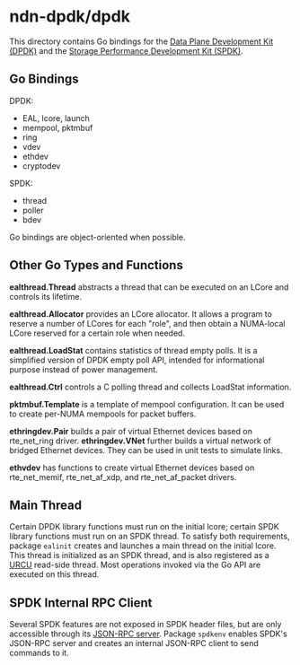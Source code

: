 # ndn-dpdk/dpdk

This directory contains Go bindings for the [Data Plane Development Kit (DPDK)](https://www.dpdk.org/) and the [Storage Performance Development Kit (SPDK)](https://spdk.io/).

## Go Bindings

DPDK:

* EAL, lcore, launch
* mempool, pktmbuf
* ring
* vdev
* ethdev
* cryptodev

SPDK:

* thread
* poller
* bdev

Go bindings are object-oriented when possible.

## Other Go Types and Functions

**ealthread.Thread** abstracts a thread that can be executed on an LCore and controls its lifetime.

**ealthread.Allocator** provides an LCore allocator.
It allows a program to reserve a number of LCores for each "role", and then obtain a NUMA-local LCore reserved for a certain role when needed.

**ealthread.LoadStat** contains statistics of thread empty polls.
It is a simplified version of DPDK empty poll API, intended for informational purpose instead of power management.

**ealthread.Ctrl** controls a C polling thread and collects LoadStat information.

**pktmbuf.Template** is a template of mempool configuration.
It can be used to create per-NUMA mempools for packet buffers.

**ethringdev.Pair** builds a pair of virtual Ethernet devices based on rte\_net\_ring driver.
**ethringdev.VNet** further builds a virtual network of bridged Ethernet devices.
They can be used in unit tests to simulate links.

**ethvdev** has functions to create virtual Ethernet devices based on rte\_net\_memif, rte\_net\_af\_xdp, and rte\_net\_af\_packet drivers.

## Main Thread

Certain DPDK library functions must run on the initial lcore; certain SPDK library functions must run on an SPDK thread.
To satisfy both requirements, package `ealinit` creates and launches a main thread on the initial lcore.
This thread is initialized as an SPDK thread, and is also registered as a [URCU](../core/urcu) read-side thread.
Most operations invoked via the Go API are executed on this thread.

## SPDK Internal RPC Client

Several SPDK features are not exposed in SPDK header files, but are only accessible through its [JSON-RPC server](https://spdk.io/doc/jsonrpc.html).
Package `spdkenv` enables SPDK's JSON-RPC server and creates an internal JSON-RPC client to send commands to it.
